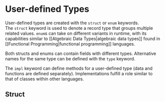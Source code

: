# User-defined Types
User-defined types are created with the `struct` or `enum` keywords. The `struct` keyword is used to denote a record type that groups multiple related values. `enum`s can take on different variants in runtime, with its capabilities similar to [[Algebraic Data Types|algebraic data types]] found in [[Functional Programming|functional programming]] languages.

Both structs and enums can contain fields with different types. Alternative names for the same type can be defined with the `type` keyword.

The `impl` keyword can define methods for a user-defined type (data and functions are defined separately). Implementations fulfill a role similar to that of classes within other languages.

## Struct
